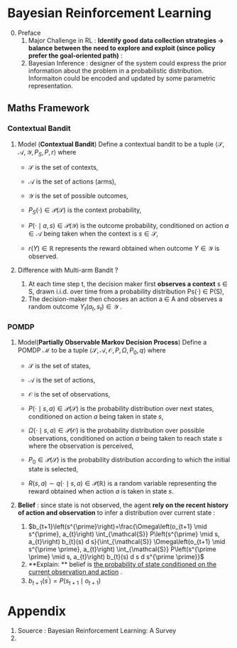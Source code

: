 # Bayesian Reinforcement Learning
0. Preface
   1. Major Challenge in RL : **Identify good data collection strategies -> balance between the need to explore and exploit (since policy prefer the goal-oriented path)** :
   2. Bayesian Inference : designer of the system could express the prior information about the problem in a probabilistic distribution. Informaiton could be encoded and updated by some parametric representation. 


## Maths Framework
### Contextual Bandit

1. Model  (**Contextual Bandit**) Define a contextual bandit to be a tuple $\left\langle\mathcal{S}, \mathcal{A}, \mathcal{Y}, P_{S}, P, r\right\rangle$ where

   - $\mathcal{S}$ is the set of contexts,

   - $\mathcal{A}$ is the set of actions (arms),

   - $\mathcal{Y}$ is the set of possible outcomes,

   - $P_{S}(\cdot) \in \mathcal{P}(\mathcal{S})$ is the context probability,

   - $P(\cdot \mid a, s) \in \mathcal{P}(\mathcal{Y})$ is the outcome probability, conditioned on action $a \in \mathcal{A}$ being taken when the context is $s \in \mathcal{S}$,

   - $r(Y) \in \mathbb{R}$ represents the reward obtained when outcome $Y \in \mathcal{Y}$ is observed.

2. Difference with Multi-arm Bandit ?

   1. At each time step t, the decision maker first **observes a context** s ∈ S, drawn i.i.d. over time from a probability distribution Ps(·) ∈ P(S), 
   2. The decision-maker then chooses an action a ∈ A and observes a random outcome $Y_{t}\left(a_{t}, s_{t}\right) \in \mathcal{Y}$ . 

### POMDP

1. Model(**Partially Observable Markov Decision Process**) Define a POMDP $\mathcal{M}$ to be a tuple $\left\langle\mathcal{S}, \mathcal{A}, \mathcal{O}, P, \Omega, P_{0}, q\right\rangle$ where

   - $\mathcal{S}$ is the set of states,

   - $\mathcal{A}$ is the set of actions,

   - $\mathcal{O}$ is the set of observations,

   - $P(\cdot \mid s, a) \in \mathcal{P}(\mathcal{S})$ is the probability distribution over next states, conditioned on action $a$ being taken in state $s$,

   - $\Omega(\cdot \mid s, a) \in \mathcal{P}(\mathcal{O})$ is the probability distribution over possible observations, conditioned on action $a$ being taken to reach state $s$ where the observation is perceived,

   - $P_{0} \in \mathcal{P}(\mathcal{S})$ is the probability distribution according to which the initial state is selected,

   - $R(s, a) \sim q(\cdot \mid s, a) \in \mathcal{P}(\mathbb{R})$ is a random variable representing the reward obtained when action $a$ is taken in state $s$.

2. **Belief** : since state is not observed, the agent **rely on the recent history of action and observation** to infer a distribution over current state : 

   1. $b_{t+1}\left(s^{\prime}\right)=\frac{\Omega\left(o_{t+1} \mid s^{\prime}, a_{t}\right) \int_{\mathcal{S}} P\left(s^{\prime} \mid s, a_{t}\right) b_{t}(s) d s}{\int_{\mathcal{S}} \Omega\left(o_{t+1} \mid s^{\prime \prime}, a_{t}\right) \int_{\mathcal{S}} P\left(s^{\prime \prime} \mid s, a_{t}\right) b_{t}(s) d s d s^{\prime \prime}}$ 
   2. **Explain: **  belief is <u>the probability of state conditioned on the current observation and action</u> . 
   3. $b_{t+1}(s^{\prime}) = P(s_{t+1}\mid o_{t+1})$ 

# Appendix
1. Souerce : Bayesian Reinforcement Learning: A Survey 
2. 